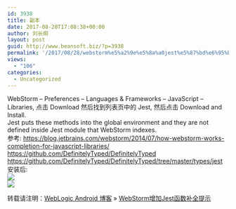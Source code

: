 ```yaml
---
id: 3938
title: 副本
date: 2017-08-28T17:08:38+00:00
author: 刘长炯
layout: post
guid: http://www.beansoft.biz/?p=3938
permalink: '/2017/08/28/webstorm%e5%a2%9e%e5%8a%a0jest%e5%87%bd%e6%95%b0%e8%a1%a5%e5%85%a8%e6%8f%90%e7%a4%ba/'
views:
  - "106"
categories:
  - Uncategorized
---
```

</p> 

<div>
  WebStorm – Preferences – Languages & Frameworks – JavaScript – Libraries, 点击 Download 然后找到列表页中的 Jest, 然后点击 Download and Install.
</div>

<div>
</div>

<div>
  Jest puts these methods into the global environment and they are not defined inside Jest module that WebStorm indexes.
</div>

<div>
</div>

<div>
  参考:&nbsp;<a href="https://blog.jetbrains.com/webstorm/2014/07/how-webstorm-works-completion-for-javascript-libraries/">https://blog.jetbrains.com/webstorm/2014/07/how-webstorm-works-completion-for-javascript-libraries/</a>
</div>

<div>
</div>

<div>
  <a href="https://github.com/DefinitelyTyped/DefinitelyTyped">https://github.com/DefinitelyTyped/DefinitelyTyped</a>
</div>

<div>
  <a href="https://github.com/DefinitelyTyped/DefinitelyTyped/tree/master/types/jest">https://github.com/DefinitelyTyped/DefinitelyTyped/tree/master/types/jest</a>
</div>

<div>
  安装后:
</div>

<div>
</div>

<div>
  <img src="http://www.beansoft.biz/wp-content/uploads/2017/08/82C2F7DC-88AF-4A71-8B14-3A5ABD725E30-20109-000015402723B74E_file.png" id="en-media:image/png:7c7a650b651794cd916f24596a97c990:none:none" style="" />
</div>

<div>
  <img src="evernotecid://4BC453C7-C6D4-416C-BD62-C05C7E1DB0D7/ENResource/p10984" id="en-media:image/jpeg:c430156a61eed03eb614c9f4b357899e:none:none" />
</div>

<en-clipboard></en-clipboard></body></html>

转载请注明：[WebLogic Android 博客](http://www.beansoft.biz) &raquo; [WebStorm增加Jest函数补全提示](http://www.beansoft.biz/2017/08/28/webstorm%e5%a2%9e%e5%8a%a0jest%e5%87%bd%e6%95%b0%e8%a1%a5%e5%85%a8%e6%8f%90%e7%a4%ba/)